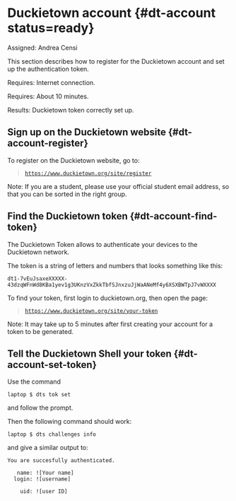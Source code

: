 # Duckietown account {#dt-account status=ready}

Assigned: Andrea Censi

This section describes how to register for the Duckietown account
and set up the authentication token.

<div class='requirements' markdown='1'>

Requires: Internet connection.

Requires: About 10 minutes.

Results: Duckietown token correctly set up.

</div>


## Sign up on the Duckietown website {#dt-account-register}

To register on the Duckietown website, go to:

> [`https://www.duckietown.org/site/register`](https://www.duckietown.org/site/register)


Note: If you are a student, please use your official student email address, so that you can be sorted in the right group.


## Find the Duckietown token {#dt-account-find-token}

The Duckietown Token allows to authenticate your devices to the Duckietown network.

The token is a string of letters and numbers that looks something like this:

    dt1-7vEuJsaxeXXXXX-43dzqWFnWd8KBa1yev1g3UKnzVxZkkTbfSJnxzuJjWaANeMf4y6XSXBWTpJ7vWXXXX

To find your token, first login to duckietown.org, then open the page:

> [`https://www.duckietown.org/site/your-token`](https://www.duckietown.org/site/your-token)

Note: It may take up to 5 minutes after first creating your account for a token to be generated.


## Tell the Duckietown Shell your token {#dt-account-set-token}

Use the command

    laptop $ dts tok set
    
and follow the prompt.


Then the following command should work:

    laptop $ dts challenges info
    
and give a similar output to:
 
    You are succesfully authenticated.
     
       name: ![Your name]
      login: ![username]
   
        uid: ![user ID]

